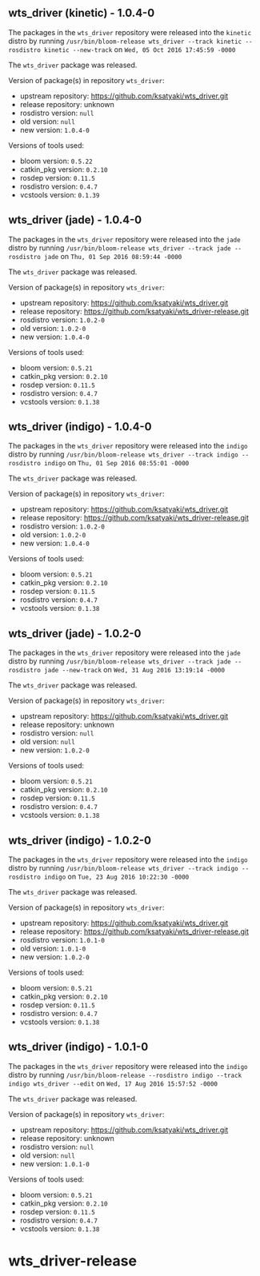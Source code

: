 ## wts_driver (kinetic) - 1.0.4-0

The packages in the `wts_driver` repository were released into the `kinetic` distro by running `/usr/bin/bloom-release wts_driver --track kinetic --rosdistro kinetic --new-track` on `Wed, 05 Oct 2016 17:45:59 -0000`

The `wts_driver` package was released.

Version of package(s) in repository `wts_driver`:

- upstream repository: https://github.com/ksatyaki/wts_driver.git
- release repository: unknown
- rosdistro version: `null`
- old version: `null`
- new version: `1.0.4-0`

Versions of tools used:

- bloom version: `0.5.22`
- catkin_pkg version: `0.2.10`
- rosdep version: `0.11.5`
- rosdistro version: `0.4.7`
- vcstools version: `0.1.39`


## wts_driver (jade) - 1.0.4-0

The packages in the `wts_driver` repository were released into the `jade` distro by running `/usr/bin/bloom-release wts_driver --track jade --rosdistro jade` on `Thu, 01 Sep 2016 08:59:44 -0000`

The `wts_driver` package was released.

Version of package(s) in repository `wts_driver`:

- upstream repository: https://github.com/ksatyaki/wts_driver.git
- release repository: https://github.com/ksatyaki/wts_driver-release.git
- rosdistro version: `1.0.2-0`
- old version: `1.0.2-0`
- new version: `1.0.4-0`

Versions of tools used:

- bloom version: `0.5.21`
- catkin_pkg version: `0.2.10`
- rosdep version: `0.11.5`
- rosdistro version: `0.4.7`
- vcstools version: `0.1.38`


## wts_driver (indigo) - 1.0.4-0

The packages in the `wts_driver` repository were released into the `indigo` distro by running `/usr/bin/bloom-release wts_driver --track indigo --rosdistro indigo` on `Thu, 01 Sep 2016 08:55:01 -0000`

The `wts_driver` package was released.

Version of package(s) in repository `wts_driver`:

- upstream repository: https://github.com/ksatyaki/wts_driver.git
- release repository: https://github.com/ksatyaki/wts_driver-release.git
- rosdistro version: `1.0.2-0`
- old version: `1.0.2-0`
- new version: `1.0.4-0`

Versions of tools used:

- bloom version: `0.5.21`
- catkin_pkg version: `0.2.10`
- rosdep version: `0.11.5`
- rosdistro version: `0.4.7`
- vcstools version: `0.1.38`


## wts_driver (jade) - 1.0.2-0

The packages in the `wts_driver` repository were released into the `jade` distro by running `/usr/bin/bloom-release wts_driver --track jade --rosdistro jade --new-track` on `Wed, 31 Aug 2016 13:19:14 -0000`

The `wts_driver` package was released.

Version of package(s) in repository `wts_driver`:

- upstream repository: https://github.com/ksatyaki/wts_driver.git
- release repository: unknown
- rosdistro version: `null`
- old version: `null`
- new version: `1.0.2-0`

Versions of tools used:

- bloom version: `0.5.21`
- catkin_pkg version: `0.2.10`
- rosdep version: `0.11.5`
- rosdistro version: `0.4.7`
- vcstools version: `0.1.38`


## wts_driver (indigo) - 1.0.2-0

The packages in the `wts_driver` repository were released into the `indigo` distro by running `/usr/bin/bloom-release wts_driver --track indigo --rosdistro indigo` on `Tue, 23 Aug 2016 10:22:30 -0000`

The `wts_driver` package was released.

Version of package(s) in repository `wts_driver`:

- upstream repository: https://github.com/ksatyaki/wts_driver.git
- release repository: https://github.com/ksatyaki/wts_driver-release.git
- rosdistro version: `1.0.1-0`
- old version: `1.0.1-0`
- new version: `1.0.2-0`

Versions of tools used:

- bloom version: `0.5.21`
- catkin_pkg version: `0.2.10`
- rosdep version: `0.11.5`
- rosdistro version: `0.4.7`
- vcstools version: `0.1.38`


## wts_driver (indigo) - 1.0.1-0

The packages in the `wts_driver` repository were released into the `indigo` distro by running `/usr/bin/bloom-release --rosdistro indigo --track indigo wts_driver --edit` on `Wed, 17 Aug 2016 15:57:52 -0000`

The `wts_driver` package was released.

Version of package(s) in repository `wts_driver`:

- upstream repository: https://github.com/ksatyaki/wts_driver.git
- release repository: unknown
- rosdistro version: `null`
- old version: `null`
- new version: `1.0.1-0`

Versions of tools used:

- bloom version: `0.5.21`
- catkin_pkg version: `0.2.10`
- rosdep version: `0.11.5`
- rosdistro version: `0.4.7`
- vcstools version: `0.1.38`


# wts_driver-release